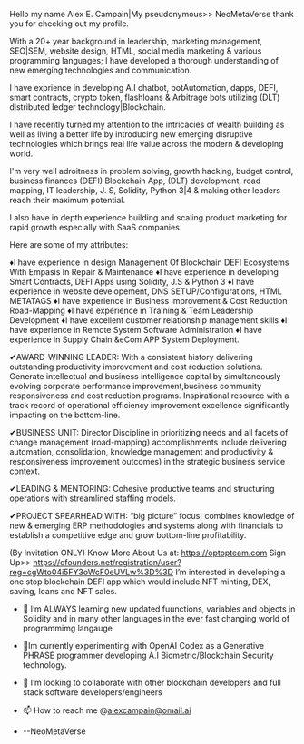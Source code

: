 Hello my name Alex E. Campain|My pseudonymous>> NeoMetaVerse
thank you for checking out my profile. 

With a 20+ year background in leadership, marketing management, SEO|SEM, website design, HTML, social media marketing
& various programming languages; I have developed a thorough understanding of new emerging technologies and communication. 

I have exprience in developing A.I chatbot, botAutomation, dapps, DEFI, smart contracts, crypto token, flashloans &
Arbitrage bots utilizing (DLT) distributed ledger technology|Blockchain. 

I have recently turned my attention to the intricacies of wealth building as well as living a better life by introducing 
new emerging disruptive technologies which brings real life value across the modern & developing world. 

I'm very well adroitness in problem solving, growth hacking, budget control, business finances (DEFI) Blockchain App, (DLT) 
development, road mapping, IT leadership, J. S, Solidity, Python 3|4 & making other leaders reach their maximum potential. 

I also have in depth experience building and scaling product marketing for rapid growth especially with SaaS companies.

Here are some of my attributes:  

♦I have experience in design Management Of Blockchain DEFI Ecosystems With Empasis In Repair & Maintenance 
♦I have experience in developing Smart Contracts, DEFI Apps using Solidity, J.S & Python 3 
♦I have experience in website developement, DNS SETUP/Configurations, HTML METATAGS
♦I have experience in Business Improvement & Cost Reduction Road-Mapping
♦I have experience in Training & Team Leadership Development
♦I have excellent customer relationship management skills
♦I have experience in Remote System Software Administration
♦I have experience in Supply Chain &eCom APP System Deployment.


✔AWARD-WINNING LEADER: With a consistent history delivering outstanding productivity improvement and cost reduction solutions. 
Generate intellectual and business intelligence capital by simultaneously evolving corporate performance improvement,business 
community responsiveness and cost reduction programs. Inspirational resource with a track record of operational efficiency 
improvement excellence significantly impacting on the bottom-line.

✔BUSINESS UNIT: Director Discipline in prioritizing needs and all facets of change management (road-mapping) 
accomplishments include delivering automation, consolidation, knowledge management and productivity & responsiveness 
improvement outcomes) in the strategic business service context. 

✔LEADING & MENTORING: Cohesive productive teams and structuring operations with streamlined 
staffing models.

✔PROJECT SPEARHEAD WITH: “big picture” focus; combines knowledge of new & emerging ERP methodologies and systems 
along with financials to establish a competitive edge and grow bottom-line profitability. 

(By Invitation ONLY) Know More About Us at: https://optopteam.com Sign Up>> https://ofounders.net/registration/user?reg=cgWto04i5FY3oWcF0eUVLw%3D%3D
I’m interested in developing a one stop blockchain DEFI app which would include NFT minting, DEX, saving, loans and NFT sales.
- 🌱 I’m ALWAYS learning new updated fuunctions, variables and objects in Solidity and in many other languages in the ever
   fast changing world of programmimg langauge
   
- 💞️Im currently experimenting with OpenAI Codex as a Generative PHRASE programmer developing A.I Biometric/Blockchain 
     Security technology. 

- 💞️ I’m looking to collaborate with other blockchain developers and full stack software developers/engineers
- 📫 How to reach me @alexcampain@omail.ai

-  --NeoMetaVerse

<!---

--->
